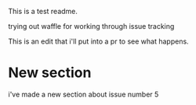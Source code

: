 This is a test readme.

trying out waffle for working through issue tracking

This is an edit that i'll put into a pr to see what happens.

# New section

i've made a new section about issue number 5
